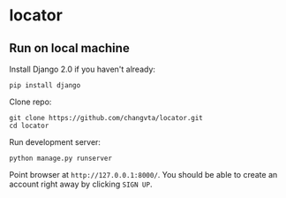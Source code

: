 # locator

## Run on local machine

Install Django 2.0 if you haven't already:
```
pip install django
```

Clone repo:
```
git clone https://github.com/changvta/locator.git
cd locator
```

Run development server:
```
python manage.py runserver
```

Point browser at `http://127.0.0.1:8000/`. You should be able to create an account right away by clicking `SIGN UP`.

